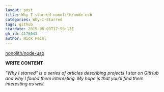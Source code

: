 ```yaml
---
layout: post
title: Why I starred nonolith/node-usb
categories: Why-I-Starred
tags: github
stardate: 2015-06-03T17:59:12Z
gh_id: 4176043
author: Nick Peihl
---
```


[nonolith/node-usb](star.repo.html_url)

**WRITE CONTENT**

*"Why I starred" is a series of articles describing projects I star on GitHub and why I found them interesting. My hope is that you'll find them interesting as well.*

